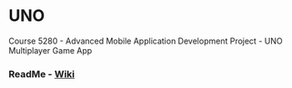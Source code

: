 # UNO
Course 5280 - Advanced Mobile Application Development Project -  UNO Multiplayer Game App

### ReadMe - [Wiki](https://github.com/sneh1204/UNO/wiki)
